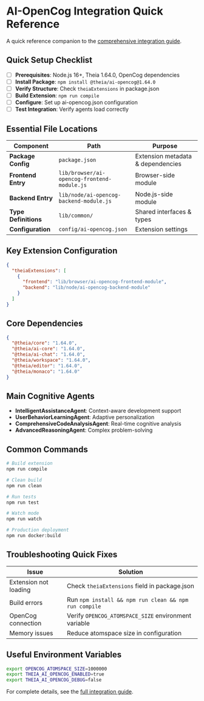 # AI-OpenCog Integration Quick Reference

A quick reference companion to the [comprehensive integration guide](ai-opencog-integration-guide.md).

## Quick Setup Checklist

- [ ] **Prerequisites**: Node.js 16+, Theia 1.64.0, OpenCog dependencies
- [ ] **Install Package**: `npm install @theia/ai-opencog@1.64.0`
- [ ] **Verify Structure**: Check `theiaExtensions` in package.json
- [ ] **Build Extension**: `npm run compile`
- [ ] **Configure**: Set up ai-opencog.json configuration
- [ ] **Test Integration**: Verify agents load correctly

## Essential File Locations

| Component | Path | Purpose |
|-----------|------|---------|
| **Package Config** | `package.json` | Extension metadata & dependencies |
| **Frontend Entry** | `lib/browser/ai-opencog-frontend-module.js` | Browser-side module |
| **Backend Entry** | `lib/node/ai-opencog-backend-module.js` | Node.js-side module |
| **Type Definitions** | `lib/common/` | Shared interfaces & types |
| **Configuration** | `config/ai-opencog.json` | Extension settings |

## Key Extension Configuration

```json
{
  "theiaExtensions": [
    {
      "frontend": "lib/browser/ai-opencog-frontend-module",
      "backend": "lib/node/ai-opencog-backend-module"
    }
  ]
}
```

## Core Dependencies

```json
{
  "@theia/core": "1.64.0",
  "@theia/ai-core": "1.64.0",
  "@theia/ai-chat": "1.64.0",
  "@theia/workspace": "1.64.0",
  "@theia/editor": "1.64.0",
  "@theia/monaco": "1.64.0"
}
```

## Main Cognitive Agents

- **IntelligentAssistanceAgent**: Context-aware development support
- **UserBehaviorLearningAgent**: Adaptive personalization
- **ComprehensiveCodeAnalysisAgent**: Real-time cognitive analysis
- **AdvancedReasoningAgent**: Complex problem-solving

## Common Commands

```bash
# Build extension
npm run compile

# Clean build
npm run clean

# Run tests
npm run test

# Watch mode
npm run watch

# Production deployment
npm run docker:build
```

## Troubleshooting Quick Fixes

| Issue | Solution |
|-------|----------|
| Extension not loading | Check `theiaExtensions` field in package.json |
| Build errors | Run `npm install && npm run clean && npm run compile` |
| OpenCog connection | Verify `OPENCOG_ATOMSPACE_SIZE` environment variable |
| Memory issues | Reduce atomspace size in configuration |

## Useful Environment Variables

```bash
export OPENCOG_ATOMSPACE_SIZE=1000000
export THEIA_AI_OPENCOG_ENABLED=true
export THEIA_AI_OPENCOG_DEBUG=false
```

For complete details, see the [full integration guide](ai-opencog-integration-guide.md).